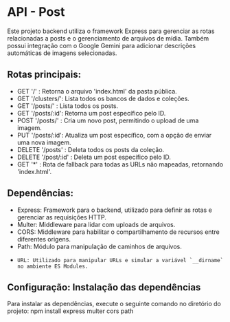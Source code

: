 # API - Post

Este projeto backend utiliza o framework Express para gerenciar as rotas relacionadas a posts e o gerenciamento de arquivos de mídia. Também possui integração com o Google Gemini para adicionar descrições automáticas de imagens selecionadas.

## Rotas principais:

-    GET '/'         : Retorna o arquivo 'index.html' da pasta pública.
-    GET '/clusters/': Lista todos os bancos de dados e coleções.
-    GET '/posts/'   : Lista todos os posts.
-    GET '/posts/:id': Retorna um post específico pelo ID.
-   POST '/posts/'   : Cria um novo post, permitindo o upload de uma imagem.
-    PUT '/posts/:id': Atualiza um post específico, com a opção de enviar uma nova imagem.
- DELETE '/posts'    : Deleta todos os posts da coleção.
- DELETE '/post/:id' : Deleta um post específico pelo ID.
-    GET '*'         : Rota de fallback para todas as URLs não mapeadas, retornando 'index.html'.

## Dependências:

- Express: Framework para o backend, utilizado para definir as rotas e gerenciar as requisições HTTP.
-  Multer: Middleware para lidar com uploads de arquivos.
-    CORS: Middleware para habilitar o compartilhamento de recursos entre diferentes origens.
-    Path: Módulo para manipulação de caminhos de arquivos.
-     URL: Utilizado para manipular URLs e simular a variável `__dirname` no ambiente ES Modules.

## Configuração: Instalação das dependências
   Para instalar as dependências, execute o seguinte comando no diretório do projeto:
	npm install express multer cors path
